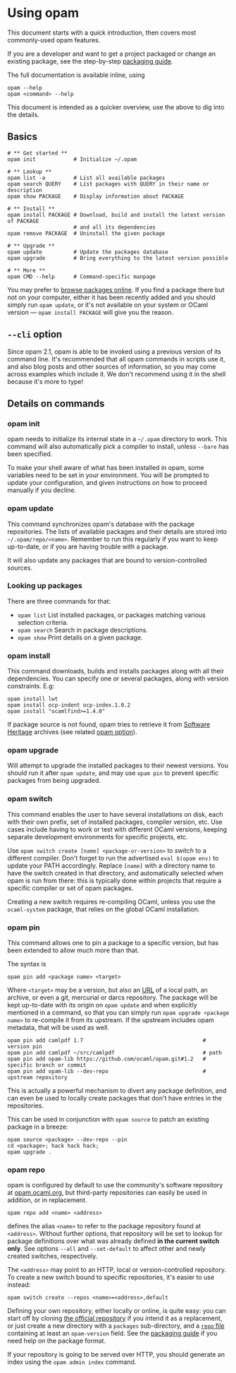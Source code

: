# Using opam

This document starts with a quick introduction, then covers most commonly-used
opam features.

If you are a developer and want to get a project packaged or change an existing
package, see the step-by-step [packaging guide](Packaging.html).

The full documentation is available inline, using

```
opam --help
opam <command> --help
```

This document is intended as a quicker overview, use the above to dig into the
details.

## Basics

```
# ** Get started **
opam init            # Initialize ~/.opam

# ** Lookup **
opam list -a         # List all available packages
opam search QUERY    # List packages with QUERY in their name or description
opam show PACKAGE    # Display information about PACKAGE

# ** Install **
opam install PACKAGE # Download, build and install the latest version of PACKAGE
                     # and all its dependencies
opam remove PACKAGE  # Uninstall the given package

# ** Upgrade **
opam update          # Update the packages database
opam upgrade         # Bring everything to the latest version possible

# ** More **
opam CMD --help      # Command-specific manpage
```

You may prefer to [browse packages online](https://opam.ocaml.org/packages). If
you find a package there but not on your computer, either it has been recently
added and you should simply run `opam update`, or it's not available on your
system or OCaml version — `opam install PACKAGE` will give you the reason.

## `--cli` option

Since opam 2.1, opam is able to be invoked using a previous version of its
command line. It's recommended that all opam commands in scripts use it, and
also blog posts and other sources of information, so you may come across
examples which include it. We don't recommend using it in the shell because it's
more to type!

## Details on commands

### opam init

opam needs to initialize its internal state in a `~/.opam` directory to work.
This command will also automatically pick a compiler to install, unless `--bare`
has been specified.

To make your shell aware of what has been installed in opam, some variables need
to be set in your environment. You will be prompted to update your
configuration, and given instructions on how to proceed manually if you decline.

### opam update

This command synchronizes opam's database with the package repositories. The
lists of available packages and their details are stored into
`~/.opam/repo/<name>`. Remember to run this regularly if you want to keep
up-to-date, or if you are having trouble with a package.

It will also update any packages that are bound to version-controlled sources.

### Looking up packages

There are three commands for that:
* `opam list` List installed packages, or packages matching various selection
  criteria.
* `opam search` Search in package descriptions.
* `opam show` Print details on a given package.

### opam install

This command downloads, builds and installs packages along with all their
dependencies. You can specify one or several packages, along with version
constraints. E.g:

```
opam install lwt
opam install ocp-indent ocp-index.1.0.2
opam install "ocamlfind>=1.4.0"
```

If package source is not found, opam tries to retrieve it from [Software
Heritage](www.softwareheritage.org) archives (see related [opam
option](Manual.html#configfield-swh-fallback)).

### opam upgrade

Will attempt to upgrade the installed packages to their newest versions. You
should run it after `opam update`, and may use `opam pin` to prevent specific
packages from being upgraded.

### opam switch

This command enables the user to have several installations on disk, each with
their own prefix, set of installed packages, compiler version, etc. Use cases
include having to work or test with different OCaml versions, keeping separate
development environments for specific projects, etc.

Use `opam switch create [name] <package-or-version>` to _switch_ to a different
compiler. Don't forget to run the advertised `eval $(opam env)` to update your
PATH accordingly. Replace `[name]` with a directory name to have the switch
created in that directory, and automatically selected when opam is run from
there: this is typically done within projects that require a specific compiler
or set of opam packages.

Creating a new switch requires re-compiling OCaml, unless you use the
`ocaml-system` package, that relies on the global OCaml installation.

### opam pin

This command allows one to pin a package to a specific version, but has been
extended to allow much more than that.

The syntax is

```
opam pin add <package name> <target>
```

Where `<target>` may be a version, but also an [URL](Manual.html#URLs) of a
local path, an archive, or even a git, mercurial or darcs repository. The
package will be kept up-to-date with its origin on `opam update` and when
explicitly mentioned in a command, so that you can simply run `opam upgrade
<package name>` to re-compile it from its upstream. If the upstream includes
opam metadata, that will be used as well.

```
opam pin add camlpdf 1.7                                      # version pin
opam pin add camlpdf ~/src/camlpdf                            # path
opam pin add opam-lib https://github.com/ocaml/opam.git#1.2   # specific branch or commit
opam pin add opam-lib --dev-repo                              # upstream repository
```

This is actually a powerful mechanism to divert any package definition, and can
even be used to locally create packages that don't have entries in the
repositories.

This can be used in conjunction with `opam source` to patch an existing package
in a breeze:

```
opam source <package> --dev-repo --pin
cd <package>; hack hack hack;
opam upgrade .
```

### opam repo

opam is configured by default to use the community's software repository at
[opam.ocaml.org](https://opam.ocaml.org), but third-party repositories can
easily be used in addition, or in replacement.

```
opam repo add <name> <address>
```

defines the alias `<name>` to refer to the package repository found at
`<address>`. Without further options, that repository will be set to lookup for
package definitions over what was already defined **in the current switch
only**. See options `--all` and `--set-default` to affect other and newly
created switches, respectively.

The `<address>` may point to an HTTP, local or version-controlled repository. To
create a new switch bound to specific repositories, it's easier to use instead:

```
opam switch create --repos <name>=<address>,default
```


Defining your own repository, either locally or online, is quite easy: you can
start off by cloning
[the official repository](https://github.com/ocaml/opam-repository) if you
intend it as a replacement, or just create a new directory with a `packages`
sub-directory, and a [`repo` file](Manual.html#repo) containing at least an
`opam-version` field. See the [packaging guide](Packaging.html) if you need help
on the package format.

If your repository is going to be served over HTTP, you should generate an index
using the `opam admin index` command.
